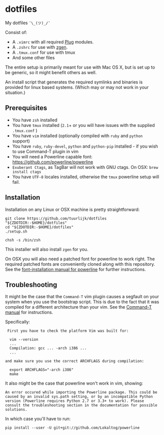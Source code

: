 dotfiles
========

My dotfiles `¯\_(ツ)_/¯`

Consist of:
* A `.vimrc` with all required [Plug](https://github.com/junegunn/vim-plug) modules.
* A `.zshrc` for use with [zgen](https://github.com/tarjoilija/zgen.git).
* A `.tmux.conf` for use with tmux
* And some other files

The entire setup is primarily meant for use with Mac OS X, but is set up to be generic, so it might benefit others as well.

An install script that generates the required symlinks and binaries is provided
for linux based systems. (Which may or may not work in your situation.)

## Prerequisites
* You have `zsh` installed
* You have `tmux` installed (`2.1`+ or you will have issues with the supplied
		`.tmux.conf` )
* You have `vim` installed (optionally compiled with `ruby` and `python` support)
* You have `ruby`, `ruby-devel`, `python` and `python-pip` installed - if you wish to use Command-T plugin in vim
* You will need a Powerline capable font: https://github.com/powerline/powerline
* `Exuberant Ctags`, as TagBar will not work with GNU ctags. On OSX: `brew install ctags`
* You have `UTF-8` locales installed, otherwise the `tmux` powerline setup will
fail.

## Installation
Installation on any Linux or OSX machine is pretty straightforward:

```
git clone https://github.com/tuurlijk/dotfiles "${ZDOTDIR:-$HOME}/dotfiles"
cd "${ZDOTDIR:-$HOME}/dotfiles"
./setup.sh

chsh -s /bin/zsh
```

This installer will also install `zgen` for you.

On OSX you will also need a patched font for powerline to work right. The
required patched fonts are conveniently cloned along with this repository.
See the [font-installation manual for
powerline](https://powerline.readthedocs.org/en/latest/installation/linux.html#font-installation) for further instructions.

## Troubleshooting
It might be the case that the `Command-T` vim plugin causes a segfault on your system when you use the bootstrap script.
This is due to the fact that it was compiled for a different architecture than your vim.
See the [Command-T manual](http://git.wincent.com/command-t.git/blob_plain/HEAD:/doc/command-t.txt) for instructions.

Specifically:

````
 First you have to check the platform Vim was built for:

  vim --version
  ...
  Compilation: gcc ... -arch i386 ...
  ...

and make sure you use the correct ARCHFLAGS during compilation:

  export ARCHFLAGS="-arch i386"
  make
````
It also might be the case that powerline won't work in vim, showing:
````
An error occured while importing the Powerline package. This could be caused by an invalid sys.path setting, or by an incompatible Python version (Powerline requires Python 2.7 or 3.3+ to work). Please consult the troubleshooting section in the documentation for possible solutions.
````
In which case you'll have to run:
````
pip install --user -U git+git://github.com/Lokaltog/powerline
````
